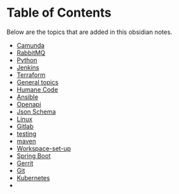 # Table of Contents
Below are the topics that are added in this obsidian notes.
- [Camunda](camunda/00-camunda-toc.md)
- [RabbitMQ](rabbitmq/00-rabbitmq-toc.md)
- [Python](python/00-python-toc.md)
- [Jenkins](jenkins/00-jenkins-toc.md)
- [Terraform](terraform/00-terraform-toc.md)
- [General topics](general/00-general-toc.md)
- [Humane Code](general/01-humane-code.md)
- [Ansible](ansible/00-ansible-toc.md)
- [Openapi](openapi/00-openapi-toc.md)
- [Json Schema](json-schema/00-json-schema-toc.md)
- [Linux](linux/00-linux-toc.md)
- [Gitlab](gitlab/00-gitlab-toc.md)
- [testing](testing/00-testing-toc.md)
- [maven](maven/00-maven-toc.md)
- [Workspace-set-up](workspace-setup/00-table-of-contents.md)
- [Spring Boot](spring-boot/00-spring-boot-toc.md)
- [Gerrit](/gerrit/00-gerrit-toc.md)
- [Git](git/00-git-toc.md)
- [Kubernetes](kubernetes/00-kubernetes-toc.md)
- 
